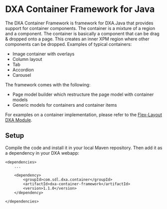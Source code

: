DXA Container Framework for Java
===================================


The DXA Container Framework is framework for DXA.Java that provides support for container components.
The container is a mixture of a region and a component. The container is basically a component that can be drag & dropped onto a page.
This creates an inner XPM region where other components can be dropped.
Examples of typical containers:

* Image container with overlays
* Column layout
* Tab
* Accordion
* Carousel

The framework comes with the following:
* Page model builder which restructure the page model with container models
* Generic models for containers and container items

For examples on a container implementation, please refer to the [Flex-Layout DXA Module](../dxa-module-flex-layout/README.md).

Setup
------

Compile the code and install it in your local Maven repository. Then add it as a dependency in your DXA webapp:

```
<dependencies>
    ...
    
    <dependency>
        <groupId>com.sdl.dxa.container</groupId>
        <artifactId>dxa-container-framework</artifactId>
        <version>1.1.0</version>
    </dependency>
    
</dependencies>
```